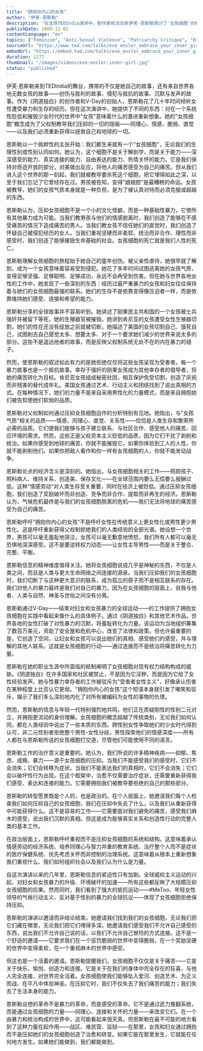 ```yaml
---
title: "拥抱你内心的女孩"
author: "伊芙·恩斯勒"
description: "在这场TEDIndia演讲中，剧作家和活动家伊芙·恩斯勒探讨了'女孩细胞'的概念——一个普遍的同理心、脆弱性和力量的源泉，社会教导我们要压抑它。通过全球韧性故事，她认为拥抱这个内心的女孩是治愈和转变的关键。"
publishDate: 2009-11-01
contentLanguage: "en"  
topics: ["Feminism", "Anti-Sexual Violence", "Patriarchy Critique", "Emotional Labor", "Gender Socialization"]
sourceUrl: "https://www.ted.com/talks/eve_ensler_embrace_your_inner_girl?autoplay=true&referrer=playlist-talks_on_feminism"
embedUrl: "https://embed.ted.com/talks/eve_ensler_embrace_your_inner_girl"
duration: 1177
thumbnail: "/images/videos/eve-ensler-inner-girl.jpg"
status: "published"
---
```


伊芙·恩斯勒来到TEDIndia的舞台，携带的不仅是她自己的故事，还有来自世界各地无数女孩的故事——创伤与胜利的故事、侵犯与抵抗的故事、沉默与发声的故事。作为《阴道独白》的创作者和V-Day的创始人，恩斯勒花了几十年时间倾听女性遭受暴力和生存的经历。但在这次演讲中，她提供了不同的东西：对在一个系统性贬低和摧毁少女时代的世界中"女孩"意味着什么的激进重新想象。她的"女孩细胞"概念成为了父权制教导我们压抑的一切的隐喻——同理心、情感、脆弱、直觉——以及我们必须重新获得以拯救自己和地球的一切。

恩斯勒以一个挑衅性的主张开始：我们都生来就有一个"女孩细胞"，无论我们的生理性别或性别认同如何。她认为，这个细胞不是关于解剖学，而是关于能力——深深感受的能力、真实连接的能力、自由表达的能力、热情关怀的能力。它是我们保持对奇迹开放的部分，对美做出反应，将他人的痛苦感受为自己的痛苦。但从我们进入这个世界的那一刻起，我们就被教导要杀死这个细胞，把它埋得如此之深，以至于我们忘记了它曾经存在过。男孩被告知，变得"娘娘腔"是最糟糕的命运。女孩被教导，她们的女孩气质本身就是一种负担，是为了被认真对待而必须克服或超越的东西。

恩斯勒认为，压抑女孩细胞不是一个小的文化怪癖，而是一种基础性暴力，它使所有其他暴力成为可能。当我们教男孩与他们的情感脱离时，我们创造了能够在不感受痛苦的情况下造成痛苦的男人。当我们教女孩不信任她们的直觉时，我们创造了怀疑自己被侵犯经历的女人。当我们重视坚硬而非柔软、统治而非合作、理性而非感受时，我们创造了能够摧毁生命基础的社会。女孩细胞的死亡就是我们人性的死亡。

恩斯勒理解女孩细胞的旅程始于她自己的童年创伤。被父亲性虐待，她很早就了解到，成为一个女孩意味着容易受到侵犯。她花了多年时间试图逃离她的女孩气质，变得足够坚强、足够聪明、足够成功，永远不会再受到伤害。但在她与世界各地女性的工作中，她发现了一些深刻的东西：经历过最严重暴力的女孩和妇女往往保持着与她们的女孩细胞最强的联系。她们的生存不是依靠变得像压迫者一样，而是依靠维持她们感受、连接和希望的能力。

恩斯勒分享的全球故事并不容易听到。她讲述了刚果民主共和国的一个女孩被士兵强奸并被留下等死，她的生殖器官被摧毁。她讲到肯尼亚的女孩遭受女性生殖器切割，她们的性在还没有绽放之前就被切断。她描述了美国的女孩切割自己、饿死自己，试图削去自己感觉太多、想要太多、对于一个要求她们减少的世界来说太多的部分。这些不是遥远他者的故事，而是反映父权制系统无处不在的内在暴力的镜子。

然而，使恩斯勒的叙述如此有力的是她拒绝仅仅将这些女孩呈现为受害者。每一个暴力故事也是一个抵抗故事。幸存于强奸的刚果女孩成为其他幸存者的倡导者，将她的痛苦转化为目标。肯尼亚女孩组成秘密社团，相互保护免受切割，创造了庆祝而非残害的替代成年礼。美国女孩通过艺术、行动主义和团结找到了说出真相的方式。在每种情况下，她们的力量不是来自采用男性化的力量模式，而是来自拥抱她们被告知使她们软弱的品质。

恩斯勒对父权制如何通过压抑女孩细胞运作的分析特别有见地。她指出，与"女孩气质"相关的品质——情感、同理心、直觉、关系性——恰恰是人类生存和繁荣所必需的品质。它们使我们能够与孩子建立联系、与社区合作、感受他人的痛苦、回应环境的需求。然而，这些正是父权资本主义贬低的品质，因为它们干扰了剥削和统治。如果你感受到地球的痛苦，你就不能摧毁它。如果你体验到工人的人性，你就不能剥削他们。如果你把敌人看作和你一样有女孩细胞的人，你就不能发动战争。

恩斯勒论点的经济含义是深刻的。她指出，与女孩细胞相关的工作——照顾孩子、照料病人、维持关系、创造美、保存文化——在全球范围内要么无偿要么报酬过低。这种"情感劳动"对人类生存至关重要，同时在经济上被贬低。通过压抑女孩细胞，我们创造了奖励破坏而非创造、竞争而非合作、提取而非再生的经济。恩斯勒认为，气候危机最终是与我们的女孩细胞脱离的危机——我们无法将地球的痛苦感受为自己的痛苦。

恩斯勒呼吁"拥抱你内心的女孩"不是呼吁女性在传统意义上更女性化或男性更少男性化。这是呼吁重新获得父权制拒绝我们的人类经验的全部光谱。她设想一个世界，男孩可以毫无羞耻地哭泣，女孩可以毫无歉意地愤怒，我们所有人都可以毫无恐惧地深深感受。这不是要逆转权力动态——让女性主导男性——而是关于整合、完整、平衡。

恩斯勒信息的精神维度值得关注。她将女孩细胞说成几乎是神秘的东西，不仅是人类之间，而且是人类与更大生命网络之间连接的源泉。当我们压抑我们的女孩细胞时，我们切断了与这种更大意识的联系，成为孤立的原子而不是相互联系的存在。我们对他人的暴力最终是我们对自己的暴力，因为在女孩细胞的层面上，自我与他者、人类与自然、神圣与世俗之间没有分离。

恩斯勒通过V-Day——结束对妇女和女孩暴力的全球运动——的工作提供了拥抱女孩细胞在实践中看起来像什么的具体例子。通过《阴道独白》和其他艺术作品，世界各地的女性打破了对性暴力的沉默，将羞耻转化为力量。该运动为当地组织筹集了数百万美元，资助了安全屋和危机中心，改变了法律和政策。但也许最重要的是，它创造了空间，让妇女和女孩可以说出她们的真相、感受她们的感受，并与理解的其他人联系。这就是女孩细胞的行动——通过连接而不是统治将痛苦转化为力量。

恩斯勒在她的职业生涯中所面临的抵制阐明了女孩细胞对现有权力结构构成的威胁。《阴道独白》在许多国家和社区被禁止，不是因为它淫秽，而是因为它给了女性经验发声。她与性暴力幸存者的工作被驳斥为"受害者女性主义"，好像承认伤害在某种程度上比否认它更弱。"拥抱你内心的女孩"这个短语本身就引发了嘲笑和驳斥，揭示了我们多么深刻地内化了对所有被编码为女性的事物的仇恨。

然而，恩斯勒的信息与年轻一代特别强烈地共鸣，他们正在质疑刚性的性别二元对立，并拥抱更流动的身份理解。女孩细胞的概念超越了传统类别，无论我们如何认同，都在人类经验中说出了一些本质的东西。跨性别女性争取她们的少女时代得到认可，非二元性别者拒绝整个男性-女性分歧，男性探索他们的情感深度——所有人都在与恩斯勒所说的女孩细胞打交道，尽管他们可能使用不同的语言。

恩斯勒工作的治疗意义是重要的。她认为，我们所说的许多精神疾病——抑郁、焦虑、成瘾、暴力——源于女孩细胞的压抑。当我们不能感受我们的感受时，它们不会消失；它们会转移为症状。当我们不能表达我们的真相时，它们不会消失；它们会以破坏性行为出现。在这个框架中，治愈不仅需要治疗症状，还需要重新获得我们感受、表达和连接的能力。它需要拥抱我们被教导要拒绝的自己的那些部分。

恩斯勒的转型愿景既是个人的，也是政治的。在个人层面上，她邀请我们每个人检查我们如何压抑自己的女孩细胞，我们在压抑中失去了什么，以及我们从重新获得中可能获得什么。这不是容易的工作——它需要面对我们避免的痛苦，感受我们麻木的感受，说出我们沉默的真相。但这是成为能够真实关系和创造性行动的完整人类的基本工作。

在政治层面上，恩斯勒呼吁重视而不是压抑女孩细胞的系统和结构。这意味着承认情感劳动的经济系统、培养同理心与智力并重的教育系统、治疗整个人而不是症状的医疗保健系统、优先考虑关怀而非控制的治理系统。这意味着从根本上重新想象我们重视什么、我们如何组织社会以及我们认为什么是力量。

自这次演讲以来的几年里，恩斯勒信息的紧迫性只有加剧。全球威权主义运动的兴起、对妇女和女孩暴力的升级、环境破坏的加速——所有这些都反映了大规模压抑女孩细胞的后果。然而同时，我们看到了强大的抵抗运动——#MeToo、年轻女性领导的气候行动主义、反对基于性别的暴力的全球抗议——体现了女孩细胞拒绝保持压抑。

恩斯勒的演讲以邀请而非结论结束。她邀请我们找到我们的女孩细胞，无论我们把它们藏在哪里，无论我们把它们埋得多深。她邀请我们感受我们不允许自己感受的东西，说出我们不允许自己说的话，以我们不允许自己冒险的方式连接。这不是一个舒适的邀请——它要求我们在一个惩罚脆弱的世界中变得脆弱，在一个奖励坚硬的世界中变得柔软，在一个重视麻木的世界中感受。

但这也是一个活着的邀请。恩斯勒提醒我们，女孩细胞不仅仅是关于痛苦——它是关于快乐、愉悦、创造力和连接。它是关于在我们的身体中完全存在的狂喜，与他人完全连接，对世界完全活着。女孩细胞使我们能够坠入爱河、创造艺术、为正义而战、在平凡中体验神圣。在压抑它时，我们不仅失去了我们痛苦的能力；我们失去了生活本身的能力。

恩斯勒设想的革命不是暴力的革命，而是感受的革命。它不是通过武力推翻系统，而是通过女孩细胞的力量——同理心、连接和关怀的力量——来改变它们。在一个由暴力和统治构成的世界中，这可能看起来很天真。但恩斯勒在最不可能的地方看到了这种力量在起作用——战区、难民营、监狱——在那里，女孩和妇女通过拥抱而不是压抑她们的女孩细胞创造了治愈和转变。如果它能在那里发生，它就能在任何地方发生。如果她们能做到，我们都能做到。